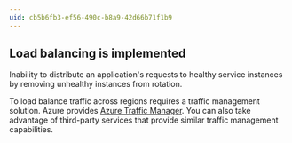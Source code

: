 ```yaml
---
uid: cb5b6fb3-ef56-490c-b8a9-42d66b71f1b9
---
```

## Load balancing is implemented

<div class="alert is-warning"><p>Inability to distribute an application's requests to healthy service instances by removing unhealthy instances from rotation.</p></div>

To load balance traffic across regions requires a traffic management solution. Azure provides [Azure Traffic Manager](https://azure.microsoft.com/services/traffic-manager). You can also take advantage of third-party services that provide similar traffic management capabilities.